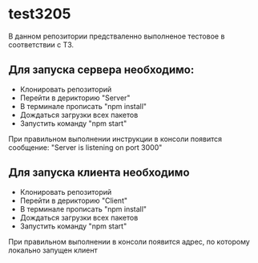 # test3205
В данном репозитории предстваленно выполненое тестовое в соответствии с ТЗ.
<h2>Для запуска сервера необходимо: </h2>
<ul>
  <li>Клонировать репозиторий</li>
  <li>Перейти в дерикторию "Server"</li>
  <li>В терминале прописать "npm install"</li>
  <li>Дождаться загрузки всех пакетов</li>
  <li>Запустить команду "npm start"</li>
</ul>
При правильном выполнении инструкции в консоли появится сообщение: "Server is listening on port 3000"
<h2>Для запуска клиента необходимо</h2>
<ul>
  <li>Клонировать репозиторий</li>
  <li>Перейти в дерикторию "Client"</li>
  <li>В терминале прописать "npm install"</li>
  <li>Дождаться загрузки всех пакетов</li>
  <li>Запустить команду "npm start"</li>
</ul>
При правильном выполнении в консоли появится адрес, по которому локально запущен клиент
